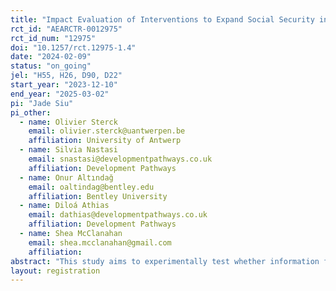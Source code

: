 ```yaml
---
title: "Impact Evaluation of Interventions to Expand Social Security in Jordan"
rct_id: "AEARCTR-0012975"
rct_id_num: "12975"
doi: "10.1257/rct.12975-1.4"
date: "2024-02-09"
status: "on_going"
jel: "H55, H26, D90, D22"
start_year: "2023-12-10"
end_year: "2025-03-02"
pi: "Jade Siu"
pi_other:
  - name: Olivier Sterck
    email: olivier.sterck@uantwerpen.be
    affiliation: University of Antwerp
  - name: Silvia Nastasi
    email: snastasi@developmentpathways.co.uk
    affiliation: Development Pathways
  - name: Onur Altındağ
    email: oaltindag@bentley.edu
    affiliation: Bentley University
  - name: Diloá Athias
    email: dathias@developmentpathways.co.uk
    affiliation: Development Pathways
  - name: Shea McClanahan
    email: shea.mcclanahan@gmail.com
    affiliation: 
abstract: "This study aims to experimentally test whether information frictions are a significant barrier to social security participation in Jordan."
layout: registration
---
```


